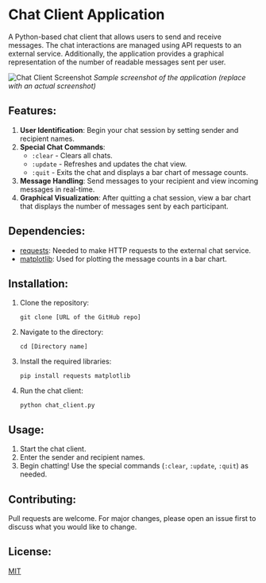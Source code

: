 # Chat Client Application

A Python-based chat client that allows users to send and receive messages. The chat interactions are managed using API requests to an external service. Additionally, the application provides a graphical representation of the number of readable messages sent per user.

![Chat Client Screenshot](screenshot.png) 
*Sample screenshot of the application (replace with an actual screenshot)*

## Features:

1. **User Identification**: Begin your chat session by setting sender and recipient names.
2. **Special Chat Commands**:
    - `:clear` - Clears all chats.
    - `:update` - Refreshes and updates the chat view.
    - `:quit` - Exits the chat and displays a bar chart of message counts.
3. **Message Handling**: Send messages to your recipient and view incoming messages in real-time.
4. **Graphical Visualization**: After quitting a chat session, view a bar chart that displays the number of messages sent by each participant.

## Dependencies:

- [requests](https://pypi.org/project/requests/): Needed to make HTTP requests to the external chat service.
- [matplotlib](https://matplotlib.org/stable/users/installing.html): Used for plotting the message counts in a bar chart.

## Installation:

1. Clone the repository:
   ```
   git clone [URL of the GitHub repo]
   ```
2. Navigate to the directory:
   ```
   cd [Directory name]
   ```
3. Install the required libraries:
   ```
   pip install requests matplotlib
   ```
4. Run the chat client:
   ```
   python chat_client.py
   ```

## Usage:

1. Start the chat client.
2. Enter the sender and recipient names.
3. Begin chatting! Use the special commands (`:clear`, `:update`, `:quit`) as needed.

## Contributing:

Pull requests are welcome. For major changes, please open an issue first to discuss what you would like to change.

## License:

[MIT](LICENSE.txt)
